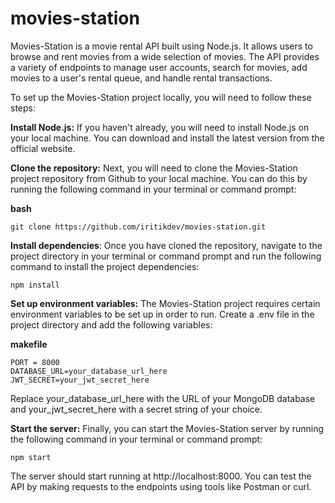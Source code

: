 # movies-station

Movies-Station is a movie rental API built using Node.js. It allows users to browse and rent movies from a wide selection of movies. The API provides a variety of endpoints to manage user accounts, search for movies, add movies to a user's rental queue, and handle rental transactions.

To set up the Movies-Station project locally, you will need to follow these steps:

**Install Node.js:** If you haven't already, you will need to install Node.js on your local machine. You can download and install the latest version from the official website.

**Clone the repository:** Next, you will need to clone the Movies-Station project repository from Github to your local machine. You can do this by running the following command in your terminal or command prompt:

**bash**

```
git clone https://github.com/iritikdev/movies-station.git
```

**Install dependencies**: Once you have cloned the repository, navigate to the project directory in your terminal or command prompt and run the following command to install the project dependencies:

```
npm install
```

**Set up environment variables:** The Movies-Station project requires certain environment variables to be set up in order to run. Create a .env file in the project directory and add the following variables:

**makefile**

```
PORT = 8000
DATABASE_URL=your_database_url_here
JWT_SECRET=your_jwt_secret_here
```

Replace your_database_url_here with the URL of your MongoDB database and your_jwt_secret_here with a secret string of your choice.

**Start the server:** Finally, you can start the Movies-Station server by running the following command in your terminal or command prompt:

```
npm start
```

The server should start running at http://localhost:8000. You can test the API by making requests to the endpoints using tools like Postman or curl.
